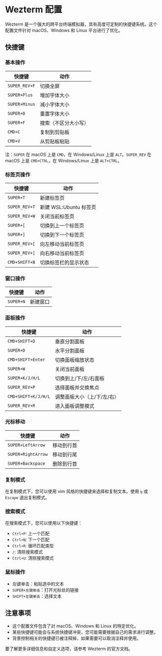 # Wezterm 配置

Wezterm 是一个强大的跨平台终端模拟器，具有高度可定制的快捷键系统。这个配置文件针对 macOS、Windows 和 Linux 平台进行了优化。

## 快捷键

### 基本操作

| 快捷键           | 动作         |
|---------------|------------|
| `SUPER_REV+F` | 切换全屏       |
| `SUPER+Plus`  | 增加字体大小     |
| `SUPER+Minus` | 减小字体大小     |
| `SUPER+0`     | 重置字体大小     |
| `SUPER+F`     | 搜索（不区分大小写） |
| `CMD+C`       | 复制到剪贴板     |
| `CMD+V`       | 从剪贴板粘贴     |

注：`SUPER` 在 macOS 上是 `CMD`，在 Windows/Linux 上是 `ALT`。`SUPER_REV` 在 macOS 上是 `CMD+CTRL`，在 Windows/Linux 上是
`ALT+CTRL`。

### 标签页操作

| 快捷键           | 动作                |
|---------------|-------------------|
| `SUPER+T`     | 新建标签页             |
| `SUPER_REV+T` | 新建 WSL:Ubuntu 标签页 |
| `SUPER_REV+W` | 关闭当前标签页           |
| `SUPER+[`     | 切换到上一个标签页         |
| `SUPER+]`     | 切换到下一个标签页         |
| `SUPER_REV+[` | 向左移动当前标签页         |
| `SUPER_REV+]` | 向右移动当前标签页         |
| `CMD+SHIFT+B` | 切换标签栏的显示状态        |

### 窗口操作

| 快捷键       | 动作   |
|-----------|------|
| `SUPER+N` | 新建窗口 |

### 面板操作

| 快捷键                 | 动作              |
|---------------------|-----------------|
| `CMD+SHIFT+D`       | 垂直分割面板          |
| `SUPER+D`           | 水平分割面板          |
| `CMD+SHIFT+Enter`   | 切换面板缩放状态        |
| `SUPER+W`           | 关闭当前面板          |
| `SUPER+K/J/H/L`     | 切换到上/下/左/右面板    |
| `SUPER_REV+P`       | 选择面板并交换焦点       |
| `CMD+SHIFT+K/J/H/L` | 调整面板大小（上/下/左/右） |
| `SUPER_REV+R`       | 进入面板调整模式        |

### 光标移动

| 快捷键                | 动作    |
|--------------------|-------|
| `SUPER+LeftArrow`  | 移动到行首 |
| `SUPER+RightArrow` | 移动到行尾 |
| `SUPER+Backspace`  | 删除到行首 |

### 复制模式

在复制模式下，您可以使用 vim 风格的快捷键来选择和复制文本。使用 `q` 或 `Escape` 退出复制模式。

### 搜索模式

在搜索模式下，您可以使用以下快捷键：

- `Ctrl+P`: 上一个匹配
- `Ctrl+N`: 下一个匹配
- `Ctrl+R`: 循环匹配类型
- `/`: 清除搜索模式
- `Ctrl+U`: 清除搜索模式

### 鼠标操作

- 左键单击：粘贴选中的文本
- `SUPER+左键单击`：打开光标处的链接
- `SHIFT+左键单击`：选择文本

## 注意事项

- 这个配置文件包含了对 macOS、Windows 和 Linux 的特定优化。
- 某些快捷键可能会与系统快捷键冲突，您可能需要根据自己的需求进行调整。
- 背景控制相关的快捷键已被注释掉，如果需要可以取消注释并使用。

要了解更多详细信息和自定义选项，请参考 Wezterm 的官方文档。
